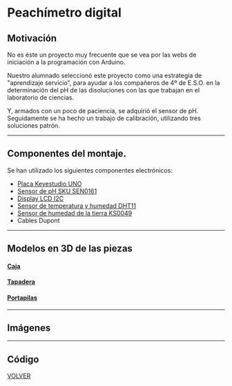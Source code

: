 # Peachímetro digital  

## Motivación  


No es éste un proyecto muy frecuente que se vea por las webs de iniciación a la programación con Arduino.  

Nuestro alumnado seleccionó este proyecto como una estrategia de "aprendizaje servicio", para ayudar a los compañeros de 4º de E.S.O. en la determinación del pH de las disoluciones con las que trabajan en el laboratorio de ciencias.  


Y, armados con un poco de paciencia, se adquirió el sensor de pH. Seguidamente se ha hecho un trabajo de calibración, utilizando tres soluciones patrón.  



---
## Componentes del montaje. 

Se han utilizado los siguientes componentes electrónicos:
- [Placa Keyestudio UNO](KS0001_KEYESTUDIO.pdf)
- [Sensor de pH SKU SEN0161](sen0161_dataSheet.pdf)
- [Display LCD I2C](I2C_1602_LCD_datasheet.pdf)
- [Sensor de temperatura y humedad DHT11](DHT11-drobotics.pdf)
- [Sensor de humedad de la tierra KS0049](https://wiki.keyestudio.com/index.php/Ks0049_keyestudio_Soil_Humidity_Sensor)
- Cables Dupont


---
## Modelos en 3D de las piezas

#### [Caja](CajaPhmetro.stl)

#### [Tapadera](TapaPhmetro.stl)

#### [Portapilas](PortapilasPhmetro.stl)

---

## Imágenes   

---

## Código  



[VOLVER](https://angelmicelti.github.io/VilladiegoSTEAM/)
